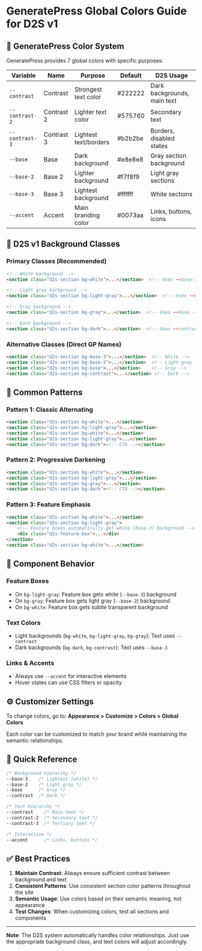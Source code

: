 # GeneratePress Global Colors Guide for D2S v1

## 📎 GeneratePress Color System

GeneratePress provides 7 global colors with specific purposes:

| Variable | Name | Purpose | Default | D2S Usage |
|----------|------|---------|---------|-----------|
| `--contrast` | Contrast | Strongest text color | #222222 | Dark backgrounds, main text |
| `--contrast-2` | Contrast 2 | Lighter text color | #575760 | Secondary text |
| `--contrast-3` | Contrast 3 | Lightest text/borders | #b2b2be | Borders, disabled states |
| `--base` | Base | Dark background | #e8e8e8 | Gray section background |
| `--base-2` | Base 2 | Lighter background | #f7f8f9 | Light gray sections |
| `--base-3` | Base 3 | Lightest background | #ffffff | White sections |
| `--accent` | Accent | Main branding color | #0073aa | Links, buttons, icons |

## 🎨 D2S v1 Background Classes

### Primary Classes (Recommended)
```html
<!-- White background -->
<section class="d2s-section bg-white">...</section>  <!-- Uses --base-3 -->

<!-- Light gray background -->
<section class="d2s-section bg-light-gray">...</section>  <!-- Uses --base-2 -->

<!-- Gray background -->
<section class="d2s-section bg-gray">...</section>  <!-- Uses --base -->

<!-- Dark background -->
<section class="d2s-section bg-dark">...</section>  <!-- Uses --contrast -->
```

### Alternative Classes (Direct GP Names)
```html
<section class="d2s-section bg-base-3">...</section>  <!-- White -->
<section class="d2s-section bg-base-2">...</section>  <!-- Light gray -->
<section class="d2s-section bg-base">...</section>    <!-- Gray -->
<section class="d2s-section bg-contrast">...</section> <!-- Dark -->
```

## 📐 Common Patterns

### Pattern 1: Classic Alternating
```html
<section class="d2s-section bg-white">...</section>
<section class="d2s-section bg-light-gray">...</section>
<section class="d2s-section bg-white">...</section>
<section class="d2s-section bg-light-gray">...</section>
<section class="d2s-section bg-dark"><!-- CTA --></section>
```

### Pattern 2: Progressive Darkening
```html
<section class="d2s-section bg-white">...</section>
<section class="d2s-section bg-light-gray">...</section>
<section class="d2s-section bg-gray">...</section>
<section class="d2s-section bg-dark"><!-- CTA --></section>
```

### Pattern 3: Feature Emphasis
```html
<section class="d2s-section bg-white">...</section>
<section class="d2s-section bg-light-gray">
    <!-- Feature boxes automatically get white (base-3) background -->
    <div class="d2s-feature-box">...</div>
</section>
<section class="d2s-section bg-white">...</section>
```

## 🔧 Component Behavior

### Feature Boxes
- On `bg-light-gray`: Feature box gets white (`--base-3`) background
- On `bg-gray`: Feature box gets light gray (`--base-2`) background
- On `bg-white`: Feature box gets subtle transparent background

### Text Colors
- Light backgrounds (`bg-white`, `bg-light-gray`, `bg-gray`): Text uses `--contrast`
- Dark backgrounds (`bg-dark`, `bg-contrast`): Text uses `--base-3`

### Links & Accents
- Always use `--accent` for interactive elements
- Hover states can use CSS filters or opacity

## ⚙️ Customizer Settings

To change colors, go to:
**Appearance > Customize > Colors > Global Colors**

Each color can be customized to match your brand while maintaining the semantic relationships.

## 📝 Quick Reference

```css
/* Background hierarchy */
--base-3    /* Lightest (white) */
--base-2    /* Light gray */
--base      /* Gray */
--contrast  /* Dark */

/* Text hierarchy */
--contrast    /* Main text */
--contrast-2  /* Secondary text */
--contrast-3  /* Tertiary text */

/* Interactive */
--accent      /* Links, buttons */
```

## ✅ Best Practices

1. **Maintain Contrast**: Always ensure sufficient contrast between background and text
2. **Consistent Patterns**: Use consistent section color patterns throughout the site
3. **Semantic Usage**: Use colors based on their semantic meaning, not appearance
4. **Test Changes**: When customizing colors, test all sections and components

---

**Note**: The D2S system automatically handles color relationships. Just use the appropriate background class, and text colors will adjust accordingly.